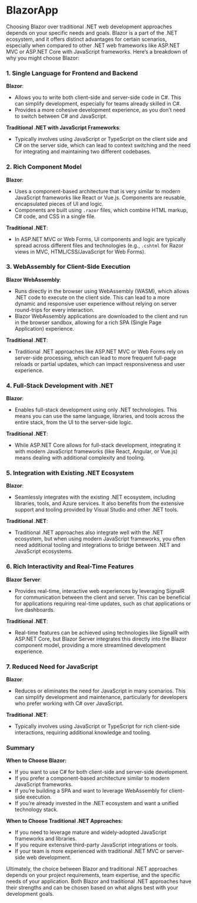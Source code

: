 # BlazorApp

Choosing Blazor over traditional .NET web development approaches depends on your specific needs and goals. Blazor is a part of the .NET ecosystem, and it offers distinct advantages for certain scenarios, especially when compared to other .NET web frameworks like ASP.NET MVC or ASP.NET Core with JavaScript frameworks. Here’s a breakdown of why you might choose Blazor:

### 1. **Single Language for Frontend and Backend**

**Blazor**: 
- Allows you to write both client-side and server-side code in C#. This can simplify development, especially for teams already skilled in C#.
- Provides a more cohesive development experience, as you don’t need to switch between C# and JavaScript.

**Traditional .NET with JavaScript Frameworks**:
- Typically involves using JavaScript or TypeScript on the client side and C# on the server side, which can lead to context switching and the need for integrating and maintaining two different codebases.

### 2. **Rich Component Model**

**Blazor**:
- Uses a component-based architecture that is very similar to modern JavaScript frameworks like React or Vue.js. Components are reusable, encapsulated pieces of UI and logic.
- Components are built using `.razor` files, which combine HTML markup, C# code, and CSS in a single file.

**Traditional .NET**:
- In ASP.NET MVC or Web Forms, UI components and logic are typically spread across different files and technologies (e.g., `.cshtml` for Razor views in MVC, HTML/CSS/JavaScript for Web Forms).

### 3. **WebAssembly for Client-Side Execution**

**Blazor WebAssembly**:
- Runs directly in the browser using WebAssembly (WASM), which allows .NET code to execute on the client side. This can lead to a more dynamic and responsive user experience without relying on server round-trips for every interaction.
- Blazor WebAssembly applications are downloaded to the client and run in the browser sandbox, allowing for a rich SPA (Single Page Application) experience.

**Traditional .NET**:
- Traditional .NET approaches like ASP.NET MVC or Web Forms rely on server-side processing, which can lead to more frequent full-page reloads or partial updates, which can impact responsiveness and user experience.

### 4. **Full-Stack Development with .NET**

**Blazor**:
- Enables full-stack development using only .NET technologies. This means you can use the same language, libraries, and tools across the entire stack, from the UI to the server-side logic.

**Traditional .NET**:
- While ASP.NET Core allows for full-stack development, integrating it with modern JavaScript frameworks (like React, Angular, or Vue.js) means dealing with additional complexity and tooling.

### 5. **Integration with Existing .NET Ecosystem**

**Blazor**:
- Seamlessly integrates with the existing .NET ecosystem, including libraries, tools, and Azure services. It also benefits from the extensive support and tooling provided by Visual Studio and other .NET tools.

**Traditional .NET**:
- Traditional .NET approaches also integrate well with the .NET ecosystem, but when using modern JavaScript frameworks, you often need additional tooling and integrations to bridge between .NET and JavaScript ecosystems.

### 6. **Rich Interactivity and Real-Time Features**

**Blazor Server**:
- Provides real-time, interactive web experiences by leveraging SignalR for communication between the client and server. This can be beneficial for applications requiring real-time updates, such as chat applications or live dashboards.

**Traditional .NET**:
- Real-time features can be achieved using technologies like SignalR with ASP.NET Core, but Blazor Server integrates this directly into the Blazor component model, providing a more streamlined development experience.

### 7. **Reduced Need for JavaScript**

**Blazor**:
- Reduces or eliminates the need for JavaScript in many scenarios. This can simplify development and maintenance, particularly for developers who prefer working with C# over JavaScript.

**Traditional .NET**:
- Typically involves using JavaScript or TypeScript for rich client-side interactions, requiring additional knowledge and tooling.

### Summary

**When to Choose Blazor:**
- If you want to use C# for both client-side and server-side development.
- If you prefer a component-based architecture similar to modern JavaScript frameworks.
- If you’re building a SPA and want to leverage WebAssembly for client-side execution.
- If you’re already invested in the .NET ecosystem and want a unified technology stack.

**When to Choose Traditional .NET Approaches:**
- If you need to leverage mature and widely-adopted JavaScript frameworks and libraries.
- If you require extensive third-party JavaScript integrations or tools.
- If your team is more experienced with traditional .NET MVC or server-side web development.

Ultimately, the choice between Blazor and traditional .NET approaches depends on your project requirements, team expertise, and the specific needs of your application. Both Blazor and traditional .NET approaches have their strengths and can be chosen based on what aligns best with your development goals.
